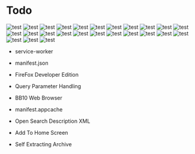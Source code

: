 # Todo

![test](0.png)
![test](1.png)
![test](2.png)
![test](3.png)
![test](4.png)
![test](5.png)
![test](6.png)
![test](7.png)
![test](8.png)
![test](9.png)
![test](10.png)
![test](11.png)
![test](12.png)
![test](13.png)
![test](14.png)
![test](15.png)
![test](16.png)
![test](17.png)
![test](18.png)
![test](19.png)
![test](20.png)
![test](21.png)
![test](22.png)
![test](23.png)
![test](24.png)

* service-worker
* manifest.json

* FireFox Developer Edition

* Query Parameter Handling

* BB10 Web Browser
* manifest.appcache
* Open Search Description XML
* Add To Home Screen

* Self Extracting Archive
